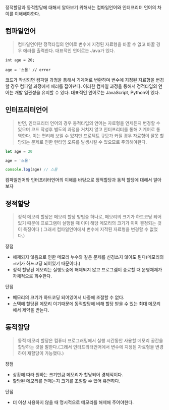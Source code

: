 
정적할당과 동적할당에 대해서 알아보기 위해서는 컴파일언어와 인터프리터 언어의 차이를 이해해야한다.

## 컴파일언어

> 컴파일언어란 정적타입의 언어로 변수에 지정된 자료형을 바꿀 수 없고 바꿀 경우 에러를 출력한다. 대표적인 언어로는 Java가 있다.

```javaa
int age = 20;

age = '스물' // error
```

코드가 작성되면 컴파일 과정을 통해서 기계어로 변환하며 변수에 지정된 자료형을 변경할 경우 컴파일 과정에서 에러를 잡아낸다. 이러한 컴파일 과정을 통해서 정적타입의 언어는 개발 일관성을 유지할 수 있다. 대표적인 언어로는 JavaScript, Python이 있다.

## 인터프리터언어
> 반면, 인터프리터 언어의 경우 동적타입의 언어는 자료형을 언제든지 변경할 수 있으며 코드 작성후 별도의 과정을 거치지 않고 인터프리터를 통해 기계어로 통역한다. 이는 편리해 보일 수 있지만 프로젝트 규모가 커질 경우 자료형이 잘못 할당되는 문제로 인한 런타임 오류를 발생시킬 수 있으므로 주의해야한다.

```jsx
let age = 20

age = '스물'

console.log(age) // 스물
```

컴파일언어와 인터프리터언어의 이해를 바탕으로 정적할당과 동적 할당에 대해서 알아보자

## 정적할당

> 정적 메모리 할당은 메모리 할당 방법중 하나로, 메모리의 크기가 하드코딩 되어 있기 때문에 프로그램이 실행될 때 이미 해당 메모리의 크기가 이미 결정되는 것이 특징이다 ( 그래서 컴파일언어에서 변수에 지적된 자료형을 변경할 수 없었다.)

장점 

- 해제되지 않음으로 인한 메모리 누수와 같은 문제를 신경쓰지 않아도 된다(메모리의 크키가 하드코딩 되어있기 때문이다.)
- 정적 할당된 메모리는 실행도중에 해제되지 않고 프로그램이 종료할 때 운영체제가 자체적으로 회수한다.

단점 

- 메모리의 크기가 하드코딩 되어있어서 나중에 조절할 수 없다.
- 스택에 할당된 메모리 이기때문에 동적할당에 비해 할당 받을 수 있는 최대 메모리에서 제약을 받는다.

## 동적할당

> 동적 메모리 할당은 컴퓨터 프로그래밍에서 실행 시간동안 사용할 메모리 공간을 할당하는 것을 말한다.(그래서 인터프리터언어에서 변수에 지정된 자료형을 변경하여 재할당이 가능했다.)

장점

- 상황에 따라 원하는 크기만큼 메모리가 할당되어 경제적이다.
- 할당된 메모리를 언제는지 크기를 조절할 수 있어 유연하다.

단점

- 더 이상 사용하지 않을 때 명시적으로 메모리를 해제해 주어야한다.
